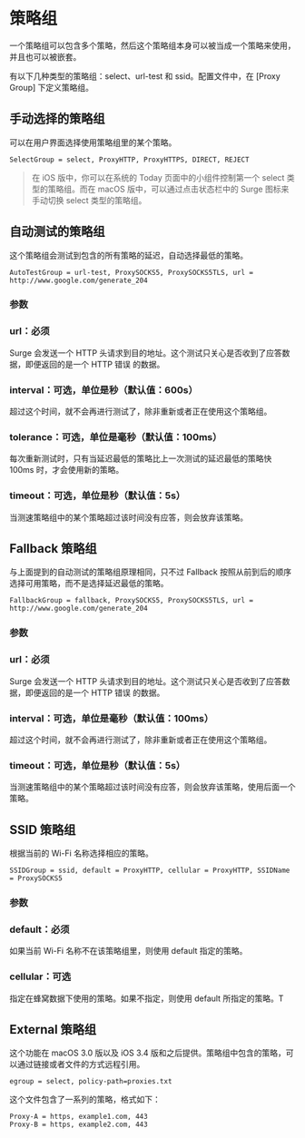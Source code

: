 # 策略组

一个策略组可以包含多个策略，然后这个策略组本身可以被当成一个策略来使用，并且也可以被嵌套。

有以下几种类型的策略组：select、url-test 和 ssid。配置文件中，在 \[Proxy Group\] 下定义策略组。

## 手动选择的策略组

可以在用户界面选择使用策略组里的某个策略。

    SelectGroup = select, ProxyHTTP, ProxyHTTPS, DIRECT, REJECT

> 在 iOS 版中，你可以在系统的 Today 页面中的小组件控制第一个 select 类型的策略组。而在 macOS 版中，可以通过点击状态栏中的 Surge 图标来手动切换 select 类型的策略组。

## 自动测试的策略组

这个策略组会测试到包含的所有策略的延迟，自动选择最低的策略。

    AutoTestGroup = url-test, ProxySOCKS5, ProxySOCKS5TLS, url = http://www.google.com/generate_204

### 参数

### url：必须

Surge 会发送一个 HTTP 头请求到目的地址。这个测试只关心是否收到了应答数据，即便返回的是一个 HTTP 错误 的数据。

### interval：可选，单位是秒（默认值：600s）

超过这个时间，就不会再进行测试了，除非重新或者正在使用这个策略组。

### tolerance：可选，单位是毫秒（默认值：100ms）

每次重新测试时，只有当延迟最低的策略比上一次测试的延迟最低的策略快 100ms 时，才会使用新的策略。

### timeout：可选，单位是秒（默认值：5s）

当测速策略组中的某个策略超过该时间没有应答，则会放弃该策略。

## Fallback 策略组

与上面提到的自动测试的策略组原理相同，只不过 Fallback 按照从前到后的顺序选择可用策略，而不是选择延迟最低的策略。

    FallbackGroup = fallback, ProxySOCKS5, ProxySOCKS5TLS, url = http://www.google.com/generate_204

### 参数

### url：必须

Surge 会发送一个 HTTP 头请求到目的地址。这个测试只关心是否收到了应答数据，即便返回的是一个 HTTP 错误 的数据。

### interval：可选，单位是毫秒（默认值：100ms）

超过这个时间，就不会再进行测试了，除非重新或者正在使用这个策略组。

### timeout：可选，单位是秒（默认值：5s）

当测速策略组中的某个策略超过该时间没有应答，则会放弃该策略，使用后面一个策略。

## SSID 策略组

根据当前的 Wi-Fi 名称选择相应的策略。

    SSIDGroup = ssid, default = ProxyHTTP, cellular = ProxyHTTP, SSIDName = ProxySOCKS5

### 参数

### default：必须

如果当前 Wi-Fi 名称不在该策略组里，则使用 default 指定的策略。

### cellular：可选

指定在蜂窝数据下使用的策略。如果不指定，则使用 default 所指定的策略。T

## External 策略组

这个功能在 macOS 3.0 版以及 iOS 3.4 版和之后提供。策略组中包含的策略，可以通过链接或者文件的方式远程引用。

    egroup = select, policy-path=proxies.txt

这个文件包含了一系列的策略，格式如下：

    Proxy-A = https, example1.com, 443
    Proxy-B = https, example2.com, 443

